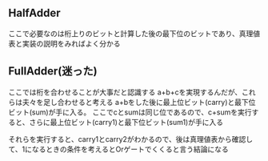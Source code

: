 ## HalfAdder
ここで必要なのは桁上りのビットと計算した後の最下位のビットであり、真理値表と実装の説明をみればよく分かる

## FullAdder(迷った)
ここでは桁を合わせることが大事だと認識する
a+b+cを実現するんだが、これらは夫々を足し合わせると考える
a+bをした後に最上位ビット(carry)と最下位ビット(sum)が手に入る。
ここでcとsumは同じ位であるので、c+sumを実行すると、さらに最上位ビット(carry1)と最下位ビット(sum1)が手に入る

それらを実行すると、carry1とcarry2がわかるので、後は真理値表から確認して、1になるときの条件を考えるとOrゲートでくくると言う結論になる